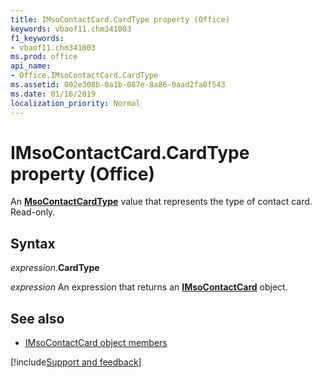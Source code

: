 ```yaml
---
title: IMsoContactCard.CardType property (Office)
keywords: vbaof11.chm341003
f1_keywords:
- vbaof11.chm341003
ms.prod: office
api_name:
- Office.IMsoContactCard.CardType
ms.assetid: 002e308b-0a1b-087e-8a86-0aad2fa0f543
ms.date: 01/16/2019
localization_priority: Normal
---
```



# IMsoContactCard.CardType property (Office)

An **[MsoContactCardType](office.msocontactcardtype.md)** value that represents the type of contact card. Read-only.


## Syntax

_expression_.**CardType**

_expression_ An expression that returns an **[IMsoContactCard](Office.IMsoContactCard.md)** object.


## See also

- [IMsoContactCard object members](overview/library-reference/imsocontactcard-members-office.md)

[!include[Support and feedback](~/includes/feedback-boilerplate.md)]